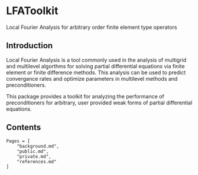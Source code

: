# LFAToolkit

Local Fourier Analysis for arbitrary order finite element type operators

## Introduction

Local Fourier Analysis is a tool commonly used in the analysis of multigrid and multilevel algorthms for solving partial differential equations via finite element or finite difference methods.
This analysis can be used to predict convergance rates and optimize parameters in multilevel methods and preconditioners.

This package provides a toolkit for analyzing the performance of preconditioners for arbitrary, user provided weak forms of partial differential equations.

## Contents

```@contents
Pages = [
    "background.md",
    "public.md",
    "private.md",
    "references.md"
]
```

